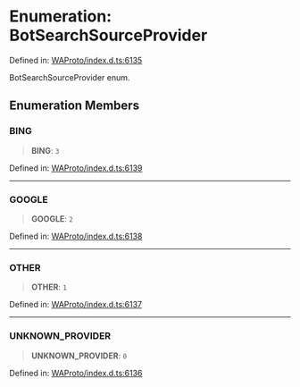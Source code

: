 # Enumeration: BotSearchSourceProvider

Defined in: [WAProto/index.d.ts:6135](https://github.com/Fokusdotid/bail/blob/c004679536d41fcf32da31cecf70d3991dfa31b5/WAProto/index.d.ts#L6135)

BotSearchSourceProvider enum.

## Enumeration Members

### BING

> **BING**: `3`

Defined in: [WAProto/index.d.ts:6139](https://github.com/Fokusdotid/bail/blob/c004679536d41fcf32da31cecf70d3991dfa31b5/WAProto/index.d.ts#L6139)

***

### GOOGLE

> **GOOGLE**: `2`

Defined in: [WAProto/index.d.ts:6138](https://github.com/Fokusdotid/bail/blob/c004679536d41fcf32da31cecf70d3991dfa31b5/WAProto/index.d.ts#L6138)

***

### OTHER

> **OTHER**: `1`

Defined in: [WAProto/index.d.ts:6137](https://github.com/Fokusdotid/bail/blob/c004679536d41fcf32da31cecf70d3991dfa31b5/WAProto/index.d.ts#L6137)

***

### UNKNOWN\_PROVIDER

> **UNKNOWN\_PROVIDER**: `0`

Defined in: [WAProto/index.d.ts:6136](https://github.com/Fokusdotid/bail/blob/c004679536d41fcf32da31cecf70d3991dfa31b5/WAProto/index.d.ts#L6136)
